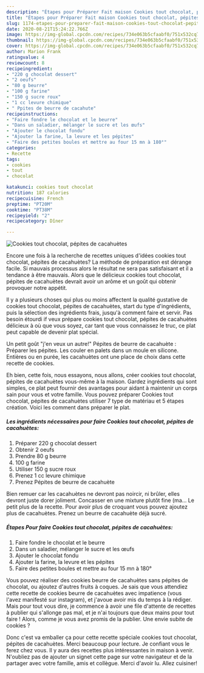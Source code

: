```yaml
---
description: "Étapes pour Préparer Fait maison Cookies tout chocolat, pépites de cacahuètes"
title: "Étapes pour Préparer Fait maison Cookies tout chocolat, pépites de cacahuètes"
slug: 1174-etapes-pour-preparer-fait-maison-cookies-tout-chocolat-pepites-de-cacahuetes
date: 2020-08-21T15:24:22.766Z
image: https://img-global.cpcdn.com/recipes/734e063b5cfaabf0/751x532cq70/cookies-tout-chocolat-pepites-de-cacahuetes-photo-principale-de-la-recette.jpg
thumbnail: https://img-global.cpcdn.com/recipes/734e063b5cfaabf0/751x532cq70/cookies-tout-chocolat-pepites-de-cacahuetes-photo-principale-de-la-recette.jpg
cover: https://img-global.cpcdn.com/recipes/734e063b5cfaabf0/751x532cq70/cookies-tout-chocolat-pepites-de-cacahuetes-photo-principale-de-la-recette.jpg
author: Marion Frank
ratingvalue: 4
reviewcount: 8
recipeingredient:
- "220 g chocolat dessert"
- "2 oeufs"
- "80 g beurre"
- "100 g farine"
- "150 g sucre roux"
- "1 cc levure chimique"
- " Ppites de beurre de cacahute"
recipeinstructions:
- "Faire fondre le chocolat et le beurre"
- "Dans un saladier, mélanger le sucre et les œufs"
- "Ajouter le chocolat fondu"
- "Ajouter la farine, la levure et les pépites"
- "Faire des petites boules et mettre au four 15 mn à 180°"
categories:
- Recette
tags:
- cookies
- tout
- chocolat

katakunci: cookies tout chocolat 
nutrition: 187 calories
recipecuisine: French
preptime: "PT20M"
cooktime: "PT38M"
recipeyield: "2"
recipecategory: Dîner

---
```



![Cookies tout chocolat, pépites de cacahuètes](https://img-global.cpcdn.com/recipes/734e063b5cfaabf0/751x532cq70/cookies-tout-chocolat-pepites-de-cacahuetes-photo-principale-de-la-recette.jpg)

Encore une fois à la recherche de recettes uniques d'idées cookies tout chocolat, pépites de cacahuètes? La méthode de préparation est dérange facile. Si mauvais processus alors le résultat ne sera pas satisfaisant et il a tendance à être mauvais. Alors que le délicieux cookies tout chocolat, pépites de cacahuètes devrait avoir un arôme et un goût qui obtenir provoquer notre appétit.

Il y a plusieurs choses qui plus ou moins affectent la qualité gustative de cookies tout chocolat, pépites de cacahuètes, start du type d'ingrédients, puis la sélection des ingrédients frais, jusqu'à comment faire et servir. Pas besoin étourdi if veux prépare cookies tout chocolat, pépites de cacahuètes délicieux à où que vous soyez, car tant que vous connaissez le truc, ce plat peut capable de devenir plat spécial.

Un petit goût &#34;j&#39;en veux un autre!&#34; Pépites de beurre de cacahuète : Préparer les pépites. Les couler en palets dans un moule en silicone. Entières ou en purée, les cacahuètes ont une place de choix dans cette recette de cookies.


Eh bien, cette fois, nous essayons, nous allons, créer cookies tout chocolat, pépites de cacahuètes vous-même à la maison. Gardez ingrédients qui sont simples, ce plat peut fournir des avantages pour aidant à maintenir un corps sain pour vous et votre famille. Vous pouvez préparer Cookies tout chocolat, pépites de cacahuètes utiliser 7 type de matériau et 5 étapes création. Voici les comment dans préparer le plat.

<!--inarticleads1-->

##### Les ingrédients nécessaires pour faire Cookies tout chocolat, pépites de cacahuètes:

1. Préparer 220 g chocolat dessert
1. Obtenir 2 oeufs
1. Prendre 80 g beurre
1.  100 g farine
1. Utiliser 150 g sucre roux
1. Prenez 1 cc levure chimique
1. Prenez  Pépites de beurre de cacahuète


Bien remuer car les cacahuètes ne devront pas noircir, ni brûler, elles devront juste dorer joliment. Concasser en une mixture plutôt fine (ma… Le petit plus de la recette. Pour avoir plus de croquant vous pouvez ajoutez plus de cacahuètes. Prenez un beurre de cacahuète déjà sucré. 

<!--inarticleads2-->

##### Étapes Pour faire Cookies tout chocolat, pépites de cacahuètes:

1. Faire fondre le chocolat et le beurre
1. Dans un saladier, mélanger le sucre et les œufs
1. Ajouter le chocolat fondu
1. Ajouter la farine, la levure et les pépites
1. Faire des petites boules et mettre au four 15 mn à 180°


Vous pouvez réaliser des cookies beurre de cacahuètes sans pépites de chocolat, ou ajoutez d&#39;autres fruits à coques. Je sais que vous attendiez cette recette de cookies beurre de cacahuètes avec impatience (vous l&#39;avez manifesté sur instagram), et j&#39;avoue avoir mis du temps à la rédiger. Mais pour tout vous dire, je commence à avoir une file d&#39;attente de recettes à publier qui s&#39;allonge pas mal, et je n&#39;ai toujours que deux mains pour tout faire ! Alors, comme je vous avez promis de la publier. Une envie subite de cookies ? 


Donc c'est va emballer ça pour cette recette spéciale cookies tout chocolat, pépites de cacahuètes. Merci beaucoup pour lecture. Je confiant vous le ferez chez vous. Il y aura des recettes plus  intéressantes in maison à venir. N'oubliez pas de ajouter un signet cette page sur votre navigateur et de la partager avec votre famille, amis et collègue. Merci d'avoir lu. Allez cuisiner!
